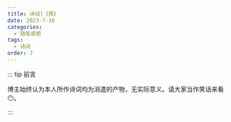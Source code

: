 ```yaml
---
title: 诗词|《夜》
date: 2023-7-16
categories: 
  - 随笔感想
tags: 
  - 诗词
order: 7
---
```


::: tip 前言

 博主始终认为本人所作诗词均为消遣的产物，无实际意义。请大家当作笑话来看😶。

:::

<poem t="《夜》" :p="['残阳落叶近夜时','晚秋暮色玉兔迟','思人正望辰间月','我忆思人微微事']"/>
